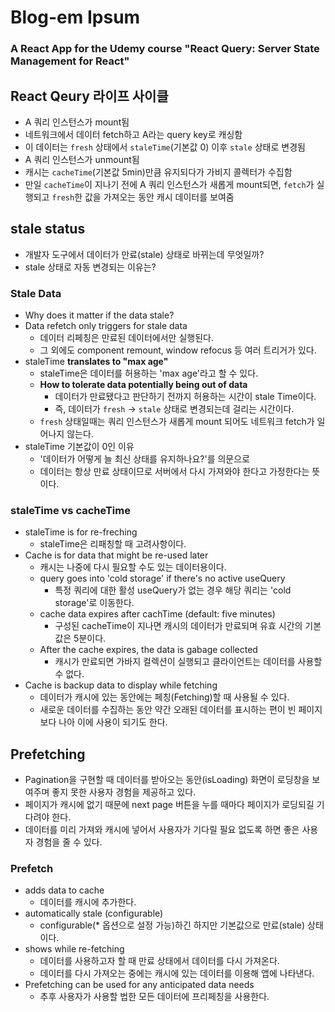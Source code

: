# Blog-em Ipsum

### A React App for the Udemy course "React Query: Server State Management for React"

## React Qeury 라이프 사이클

* A 쿼리 인스턴스가 mount됨
* 네트워크에서 데이터 fetch하고 A라는 query key로 캐싱함
* 이 데이터는 `fresh` 상태에서 `staleTime`(기본값 0) 이후 `stale` 상태로 변경됨
* A 쿼리 인스턴스가 unmount됨
* 캐시는 `cacheTime`(기본값 5min)만큼 유지되다가 가비지 콜렉터가 수집함
* 만일 `cacheTime`이 지나기 전에 A 쿼리 인스턴스가 새롭게 mount되면, `fetch`가 실행되고 `fresh`한 값을 가져오는 동안 캐시 데이터를 보여줌

## stale status

* 개발자 도구에서 데이터가 만료(stale) 상태로 바뀌는데 무엇일까?
* stale 상태로 자동 변경되는 이유는?

### Stale Data

* Why does it matter if the data stale?
* Data refetch only triggers for stale data
  * 데이터 리페칭은 만료된 데이터에서만 실행된다.
  * 그 외에도 component remount, window refocus 등 여러 트리거가 있다.
* staleTime **translates to "max age"**
  * staleTime은 데이터를 허용하는 'max age'라고 할 수 있다.
  * **How to tolerate data potentially being out of data**
    * 데이터가 만료됐다고 판단하기 전까지 허용하는 시간이 stale Time이다.
    * 즉, 데이터가 `fresh` -> `stale` 상태로 변경되는데 걸리는 시간이다.
  * `fresh` 상태일때는 쿼리 인스턴스가 새롭게 mount 되어도 네트워크 fetch가 일어나지 않는다.
* staleTime 기본값이 0인 이유
  * '데이터가 어떻게 늘 최신 상태를 유지하나요?'를 의문으로
  * 데이터는 항상 만료 상태이므로 서버에서 다시 가져와야 한다고 가정한다는 뜻이다.

### staleTime vs cacheTime

* staleTime is for re-freching
  * staleTime은 리패칭할 때 고려사항이다.
* Cache is for data that might be re-used later
  * 캐시는 나중에 다시 필요할 수도 있는 데이터용이다.
  * query goes into 'cold storage' if there's no active useQuery
    * 특정 쿼리에 대한 활성 useQuery가 없는 경우 해당 쿼리는 'cold storage'로 이동한다.
  * cache data expires after cachTime (default: five minutes)
    * 구성된 cacheTime이 지나면 캐시의 데이터가 만료되며 유효 시간의 기본값은 5분이다.
  * After the cache expires, the data is gabage collected
    * 캐시가 만료되면 가바지 컬렉션이 실행되고 클라이언트는 데이터를 사용할 수 없다.
* Cache is backup data to display while fetching
  * 데이터가 캐시에 있는 동안에는 페칭(Fetching)할 때 사용될 수 있다.
  * 새로운 데이터를 수집하는 동안 약간 오래된 데이터를 표시하는 편이 빈 페이지보다 나아 이에 사용이 되기도 한다.
  
## Prefetching

* Pagination을 구현할 때 데이터를 받아오는 동안(isLoading) 화면이 로딩창을 보여주며 좋지 못한 사용자 경험을 제공하고 있다.
* 페이지가 캐시에 없기 때문에 next page 버튼을 누를 때마다 페이지가 로딩되길 기다려야 한다.
* 데이터를 미리 가져와 캐시에 넣어서 사용자가 기다릴 필요 없도록 하면 좋은 사용자 경험을 줄 수 있다.

### Prefetch

* adds data to cache
  * 데이터를 캐시에 추가한다.
* automatically stale (configurable)
  * configurable(* 옵션으로 설정 가능)하긴 하지만 기본값으로 만료(stale) 상태이다.
* shows while re-fetching
  * 데이터를 사용하고자 할 때 만료 상태에서 데이터를 다시 가져온다.
  * 데이터를 다시 가져오는 중에는 캐시에 있는 데이터를 이용해 앱에 나타낸다.
* Prefetching can be used for any anticipated data needs
  * 추후 사용자가 사용할 법한 모든 데이터에 프리페칭을 사용한다.

